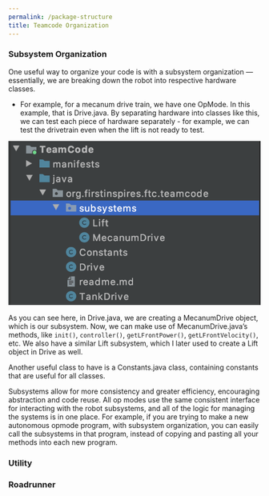 ```yaml
---
permalink: /package-structure
title: Teamcode Organization
---
```


### Subsystem Organization
One useful way to organize your code is with a subsystem organization — essentially, we are breaking down the robot into respective hardware classes. 
* For example, for a mecanum drive train, we have one OpMode. In this example, that is Drive.java. By separating hardware into classes like this, we can test each piece of hardware separately - for example, we can test the drivetrain even when the lift is not ready to test. 
  
![Our sample subsystem organization](subsystem.png)


As you can see here, in Drive.java, we are creating a MecanumDrive object, which is our subsystem. Now, we can make use of MecanumDrive.java’s methods, like `init()`, `controller()`, `getLFrontPower()`, `getLFrontVelocity()`, etc. We also have a similar Lift subsystem, which I later used to create a Lift object in Drive as well. 


Another useful class to have is a Constants.java class, containing constants that are useful for all classes. 

Subsystems allow for more consistency and greater efficiency, encouraging abstraction and code reuse. All op modes use the same consistent interface for interacting with the robot subsystems, and all of the logic for managing the systems is in one place. For example, if you are trying to make a new autonomous opmode program, with subsystem organization, you can easily call the subsystems in that program, instead of copying and pasting all your methods into each new program.


### Utility

### Roadrunner

